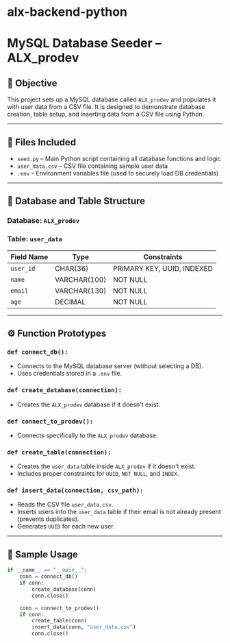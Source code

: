 # alx-backend-python

# MySQL Database Seeder – ALX_prodev

## 🎯 Objective

This project sets up a MySQL database called `ALX_prodev` and populates it with user data from a CSV file. It is designed to demonstrate database creation, table setup, and inserting data from a CSV file using Python.

---

## 📂 Files Included

- `seed.py` – Main Python script containing all database functions and logic
- `user_data.csv` – CSV file containing sample user data
- `.env` – Environment variables file (used to securely load DB credentials)

---

## 🧱 Database and Table Structure

### Database: `ALX_prodev`

### Table: `user_data`

| Field Name | Type         | Constraints                |
|------------|--------------|----------------------------|
| `user_id`  | CHAR(36)     | PRIMARY KEY, UUID, INDEXED |
| `name`     | VARCHAR(100) | NOT NULL                   |
| `email`    | VARCHAR(130) | NOT NULL                   |
| `age`      | DECIMAL      | NOT NULL                   |

---

## ⚙️ Function Prototypes

### `def connect_db():`
- Connects to the MySQL database server (without selecting a DB).
- Uses credentials stored in a `.env` file.

### `def create_database(connection):`
- Creates the `ALX_prodev` database if it doesn't exist.

### `def connect_to_prodev():`
- Connects specifically to the `ALX_prodev` database.

### `def create_table(connection):`
- Creates the `user_data` table inside `ALX_prodev` if it doesn't exist.
- Includes proper constraints for `UUID`, `NOT NULL`, and `INDEX`.

### `def insert_data(connection, csv_path):`
- Reads the CSV file `user_data.csv`.
- Inserts users into the `user_data` table if their email is not already present (prevents duplicates).
- Generates `UUID` for each new user.

---

## 🧪 Sample Usage

```python
if __name__ == "__main__":
    conn = connect_db()
    if conn:
        create_database(conn)
        conn.close()

    conn = connect_to_prodev()
    if conn:
        create_table(conn)
        insert_data(conn, "user_data.csv")
        conn.close()
